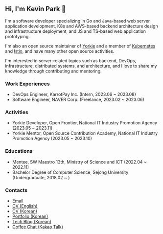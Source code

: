 ## Hi, I'm Kevin Park 👋
 
I'm a software developer specializing in Go and Java-based web server application development, K8s and AWS-based backend architecture design and infrastructure deployment, and JS and TS-based web application prototyping.

I'm also an open source maintainer of [Yorkie](https://github.com/yorkie-team) and a member of [Kubernetes](https://github.com/kubernetes) and [Istio](https://github.com/istio), and have many other open source activities.

I'm interested in server-related topics such as backend, DevOps, infrastructure, distributed systems, and architecture, and I love to share my knowledge through contributing and mentoring.

### Work Experiences

- DevOps Engineer, KarrotPay Inc. (Intern, 2023.06 ~ 2023.08) 
- Software Engineer, NAVER Corp. (Freelance, 2023.02 ~ 2023.06)

### Activities
- Yorkie Developer, Open Frontier, National IT Industry Promotion Agency (2023.05 ~ 2023.11)
- Yorkie Mentor, Open Source Contribution Academy, National IT Industry Promotion Agency (2023.05 ~ 2023.10)

### Educations
- Mentee, SW Maestro 13th, Ministry of Science and ICT (2022.04 ~ 2022.11)
- Bachelor Degree of Computer Science, Sejong University (Undergraduate, 2018.02 ~ )

### Contacts

- [Email](mailto:krapi0314@gmail.com)
- [CV (English)](https://github.com/krapie/resume/blob/master/examples/resume.pdf)
- [CV (Korean)](https://github.com/krapie/resume/blob/korean/examples/resume.pdf)
- [Portfolio (Korean)](https://bit.ly/3E2Bzei)
- [Tech Blog (Korean)](https://krapi0314.tistory.com/)
- [Coffee Chat (Kakao Talk)](https://open.kakao.com/o/sdhFPW0e)
